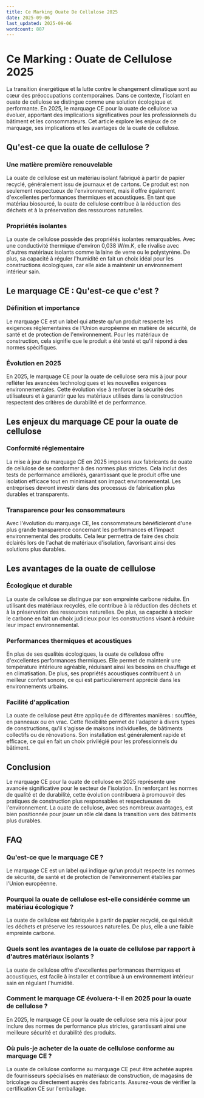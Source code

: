 ```yaml
---
title: Ce Marking Ouate De Cellulose 2025
date: 2025-09-06
last_updated: 2025-09-06
wordcount: 887
---
```


# Ce Marking : Ouate de Cellulose 2025

La transition énergétique et la lutte contre le changement climatique sont au cœur des préoccupations contemporaines. Dans ce contexte, l'isolant en ouate de cellulose se distingue comme une solution écologique et performante. En 2025, le marquage CE pour la ouate de cellulose va évoluer, apportant des implications significatives pour les professionnels du bâtiment et les consommateurs. Cet article explore les enjeux de ce marquage, ses implications et les avantages de la ouate de cellulose.

## Qu'est-ce que la ouate de cellulose ?

### Une matière première renouvelable

La ouate de cellulose est un matériau isolant fabriqué à partir de papier recyclé, généralement issu de journaux et de cartons. Ce produit est non seulement respectueux de l'environnement, mais il offre également d'excellentes performances thermiques et acoustiques. En tant que matériau biosourcé, la ouate de cellulose contribue à la réduction des déchets et à la préservation des ressources naturelles.

### Propriétés isolantes

La ouate de cellulose possède des propriétés isolantes remarquables. Avec une conductivité thermique d'environ 0,038 W/m.K, elle rivalise avec d'autres matériaux isolants comme la laine de verre ou le polystyrène. De plus, sa capacité à réguler l'humidité en fait un choix idéal pour les constructions écologiques, car elle aide à maintenir un environnement intérieur sain.

## Le marquage CE : Qu'est-ce que c'est ?

### Définition et importance

Le marquage CE est un label qui atteste qu'un produit respecte les exigences réglementaires de l'Union européenne en matière de sécurité, de santé et de protection de l'environnement. Pour les matériaux de construction, cela signifie que le produit a été testé et qu'il répond à des normes spécifiques.

### Évolution en 2025

En 2025, le marquage CE pour la ouate de cellulose sera mis à jour pour refléter les avancées technologiques et les nouvelles exigences environnementales. Cette évolution vise à renforcer la sécurité des utilisateurs et à garantir que les matériaux utilisés dans la construction respectent des critères de durabilité et de performance.

## Les enjeux du marquage CE pour la ouate de cellulose

### Conformité réglementaire

La mise à jour du marquage CE en 2025 imposera aux fabricants de ouate de cellulose de se conformer à des normes plus strictes. Cela inclut des tests de performance améliorés, garantissant que le produit offre une isolation efficace tout en minimisant son impact environnemental. Les entreprises devront investir dans des processus de fabrication plus durables et transparents.

### Transparence pour les consommateurs

Avec l'évolution du marquage CE, les consommateurs bénéficieront d'une plus grande transparence concernant les performances et l'impact environnemental des produits. Cela leur permettra de faire des choix éclairés lors de l'achat de matériaux d'isolation, favorisant ainsi des solutions plus durables.

## Les avantages de la ouate de cellulose

### Écologique et durable

La ouate de cellulose se distingue par son empreinte carbone réduite. En utilisant des matériaux recyclés, elle contribue à la réduction des déchets et à la préservation des ressources naturelles. De plus, sa capacité à stocker le carbone en fait un choix judicieux pour les constructions visant à réduire leur impact environnemental.

### Performances thermiques et acoustiques

En plus de ses qualités écologiques, la ouate de cellulose offre d'excellentes performances thermiques. Elle permet de maintenir une température intérieure agréable, réduisant ainsi les besoins en chauffage et en climatisation. De plus, ses propriétés acoustiques contribuent à un meilleur confort sonore, ce qui est particulièrement apprécié dans les environnements urbains.

### Facilité d'application

La ouate de cellulose peut être appliquée de différentes manières : soufflée, en panneaux ou en vrac. Cette flexibilité permet de l'adapter à divers types de constructions, qu'il s'agisse de maisons individuelles, de bâtiments collectifs ou de rénovations. Son installation est généralement rapide et efficace, ce qui en fait un choix privilégié pour les professionnels du bâtiment.

## Conclusion

Le marquage CE pour la ouate de cellulose en 2025 représente une avancée significative pour le secteur de l'isolation. En renforçant les normes de qualité et de durabilité, cette évolution contribuera à promouvoir des pratiques de construction plus responsables et respectueuses de l'environnement. La ouate de cellulose, avec ses nombreux avantages, est bien positionnée pour jouer un rôle clé dans la transition vers des bâtiments plus durables.

## FAQ

### Qu'est-ce que le marquage CE ?

Le marquage CE est un label qui indique qu'un produit respecte les normes de sécurité, de santé et de protection de l'environnement établies par l'Union européenne.

### Pourquoi la ouate de cellulose est-elle considérée comme un matériau écologique ?

La ouate de cellulose est fabriquée à partir de papier recyclé, ce qui réduit les déchets et préserve les ressources naturelles. De plus, elle a une faible empreinte carbone.

### Quels sont les avantages de la ouate de cellulose par rapport à d'autres matériaux isolants ?

La ouate de cellulose offre d'excellentes performances thermiques et acoustiques, est facile à installer et contribue à un environnement intérieur sain en régulant l'humidité.

### Comment le marquage CE évoluera-t-il en 2025 pour la ouate de cellulose ?

En 2025, le marquage CE pour la ouate de cellulose sera mis à jour pour inclure des normes de performance plus strictes, garantissant ainsi une meilleure sécurité et durabilité des produits.

### Où puis-je acheter de la ouate de cellulose conforme au marquage CE ?

La ouate de cellulose conforme au marquage CE peut être achetée auprès de fournisseurs spécialisés en matériaux de construction, de magasins de bricolage ou directement auprès des fabricants. Assurez-vous de vérifier la certification CE sur l'emballage.